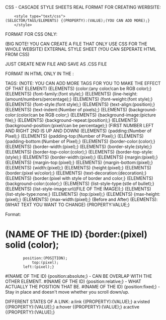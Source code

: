 CSS - CASCADE STYLE SHEETS
REAL FORMAT FOR CREATING WERBSITE:
<head>
	<link rel="stylesheet" type="text/css" href="(NAME OF THE CSS FILE)"/>

		<style type="text/css"> 
    (SELECTOR/TAGS/ELEMENTS) {(PROPERTY):(VALUE);(YOU CAN ADD MORE);}
		</style>
</head>

FORMAT FOR CSS ONLY:
	<style type="text/css"> 
    (SELECTOR/TAGS/ELEMENTS) {(PROPERTY):(VALUE);(YOU CAN ADD MORE);}
	</style>
</head>

(BIG NOTE! YOU CAN CREATE A FILE THAT ONLY USE CSS FOR THE WHOLE WEBSITE)
EXTERNAL STYLE SHEET (YOU CAN SEPERATE HTML FROM CSS)

JUST CREATE NEW FILE AND SAVE AS .CSS FILE

FORMAT IN HTML ONLY IN THE <head>:
<head>
	<link rel="stylesheet" type="text/css" href="(NAME OF THE CSS FILE)"/>
</head>



TAGS:
 (NOTE: YOU CAN ADD MORE TAGS FOR YOU TO MAKE THE EFFECT OF THAT ELEMENT)
 (ELEMENTS) {color:(any color/can be RGB color);}
 (ELEMENTS) {font-family:(font style);}
 (ELEMENTS) {line-height:(amount/numbers/percentage);}
 (ELEMENTS) {font-weight:(font style);}
 (ELEMENTS) {font-style:(font style);}
 (ELEMENTS) {text-align:(position);}
 (ELEMENTS) {text-indent:(Number of pixels);}
 (ELEMENTS) {background-color:(color/can be RGB color;}
 (ELEMENTS) {background-image:(picture file);}
 (ELEMENTS) {background-repeat:(position);}
 (ELEMENTS) {background-position:(pixel/can be percentage);} (FIRST NUMBER LEFT AND RIGHT 2ND IS UP AND DOWN)
 (ELEMENTS) {padding:(Number of Pixel);}
 (ELEMENTS) {padding-top:(Number of Pixel);}
 (ELEMENTS) {padding-bottom:(Number of Pixel);}
 (ELEMENTS) {border-color:(color);}
 (ELEMENTS) {border-width:(pixel);}
 (ELEMENTS) {border-style:(style);}
 (ELEMENTS) {border-top-color:(color);}
 (ELEMENTS) {border-top-style:(style);}
 (ELEMENTS) {border-width:(pixel);}
 (ELEMENTS) {margin:(pixel);}
 (ELEMENTS) {margin-top:(pixel);}
 (ELEMENTS) {margin-bottom:(pixel);}
 (ELEMENTS) {width:(pixel);}
 (ELEMENTS) {height:(pixel);}
 (ELEMENTS) {border:(pixel w/color);}
 (ELEMENTS) {text-decoration:(decoration);}
 (ELEMENTS) {border:(pixel with style of border and color;}
 (ELEMENTS) {background-color:(color);}
 (ELEMENTS) {list-style-type:(stle of bullet);}
 (ELEMENTS) {list-style-image:url((FILE OF THE IMAGE));}
 (ELEMENTS) {list-style-type:none;}
 (ELEMENTS) {top:(pixel);}
 (ELEMENTS) {max-height:(pixel);}
 (ELEMENTS) {max-width:(pixel);}
(Before and After) (ELEMENTS):(WHAT TEXT YOU WANT TO CHANGE) {PROPERTY:VALUE;}

Format:
# (NAME OF THE ID) {border:(pixel) solid (color);
		    position:(POSITION);
    		    top:(pixel);
  		    left:(pixel);}
 #(NAME OF THE ID) {position:absolute;} - CAN BE OVERLAP WITH THE OTHER ELEMENT.
 #(NAME OF THE ID) {position:relative;} - WHAT ACTUALLY THE POSITION THAT BE.
 #(NAME OF THE ID) {position:fixed;} - Stay in place and doesn't move whether you scroll down/up.

DIFFERENT STATES OF A LINK:
 a:link   {(PROPERTY):(VALUE);}
 a:visted {(PROPERTY):(VALUE);}
 a:hover  {(PROPERTY):(VALUE);}
 a:active {(PROPERTY):(VALUE);}